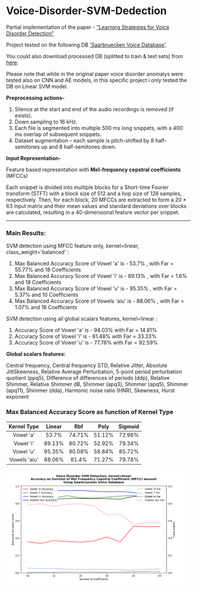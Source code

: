 # Voice-Disorder-SVM-Dedection
Partial implementation of the paper - ["Learning Strategies for Voice Disorder Detection"](/LearningStrategiesforVoiceDisorderDetection.pdf)

Project tested on the following DB ['Saarbruecken Voice Database'](http://stimmdb.coli.uni-saarland.de/help_en.php4).

You could also download processed DB (splitted to train & test sets) from [here](https://drive.google.com/open?id=1HeecPwpnreBIEd6eKfhxQe4pn_s8G3ol).

Please note that while in the original paper voice disorder anomalys were tested also on CNN and AE models, in this specific project i only tested the DB on Linear SVM model.

**Preprocessing actions-**
1.	Silence at the start and end of the audio recordings is removed (if exists).
2.	Down sampling to 16 kHz.
3.	Each file is segmented into multiple 500 ms long snippets, with a 400 ms overlap of subsequent snippets.
4.	Dataset augmentation – each sample is pitch-shifted by 8 half-semitones up and 8 half-semitones down.

**Input Representation-**

Feature based representation with **Mel-frequency cepstral coefficients** (MFCCs)

Each snippet is divided into multiple blocks for a Short-time Fourier transform (STFT) with a block size of 512 and a hop size of 128 samples, respectively. 
Then, for each block, 20 MFCCs are extracted to form a 20 * 63 input matrix and their mean values and standard deviations over blocks are calculated, resulting in a 40-dimensional feature vector per snippet.

---

### **Main Results:**

SVM detection using MFCC feature only, kernel=linear, class_weight='balanced' :

1. Max Balanced Accuracy Score of Vowel 'a' is - 53.7% , with Far = 55.77% and 18 Coefficients
2. Max Balanced Accuracy Score of Vowel 'i' is - 89.13% , with Far = 1.6% and 18 Coefficients
3. Max Balanced Accuracy Score of Vowel 'u' is - 95.35% , with Far = 5.37% and 10 Coefficients
4. Max Balanced Accuracy Score of Vowels 'aiu' is - 88.06% , with Far = 1.07% and 18 Coefficients


SVM detection using all global scalars features, kernel=linear :

1. Accuracy Score of Vowel 'a' is - 94.03% with Far = 14.81%
2. Accuracy Score of Vowel 'i' is - 81.48% with Far = 33.33%
3. Accuracy Score of Vowel 'u' is - 77.78% with Far = 92.59% 

**Global scalars features:**

Central frequency, Central frequency STD, Relative Jitter, Absolute JittSkewness, Relative Average Perturbation, 
5-point period perturbation quotient (ppq5), Difference of differences of periods (ddp), Relative Shimmer,
Relative Shimmer dB, Shimmer (apq3), Shimmer (apq5), Shimmer (apq11), Shimmer (dda), 
Harmonic noise ratio (HNR), Skewness, Hurst exponent

 ### Max Balanced Accuracy Score as function of Kernel Type
  
|          **Kernel Type**          |    Linear    |      Rbf     |     Poly     |    Sigmoid    |
|:---------------------------------:|:------------:|:------------:|:------------:|:-------------:|
|             Vowel 'a'             |    53.7%    |    74.71%    |    51.12%    |     72.96%    |
|             Vowel 'i'             |    89.13%    |    80.72%    |    52.92%    |     79.34%    |
|             Vowel 'u'             |    95.35%    |    90.08%    |    58.84%    |     85.72%    |
|            Vowels 'aiu'           |    88.06%    |     81.4%    |    71.27%    |     79.78%    |



![Image](/Balanced_accuracy_all_linear.PNG)
